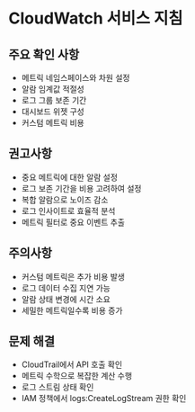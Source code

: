 # CloudWatch 서비스 지침

## 주요 확인 사항
- 메트릭 네임스페이스와 차원 설정
- 알람 임계값 적절성
- 로그 그룹 보존 기간
- 대시보드 위젯 구성
- 커스텀 메트릭 비용

## 권고사항
- 중요 메트릭에 대한 알람 설정
- 로그 보존 기간을 비용 고려하여 설정
- 복합 알람으로 노이즈 감소
- 로그 인사이트로 효율적 분석
- 메트릭 필터로 중요 이벤트 추출

## 주의사항
- 커스텀 메트릭은 추가 비용 발생
- 로그 데이터 수집 지연 가능
- 알람 상태 변경에 시간 소요
- 세밀한 메트릭일수록 비용 증가

## 문제 해결
- CloudTrail에서 API 호출 확인
- 메트릭 수학으로 복잡한 계산 수행
- 로그 스트림 상태 확인
- IAM 정책에서 logs:CreateLogStream 권한 확인
